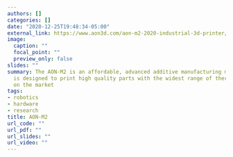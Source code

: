 ```yaml
---
authors: []
categories: []
date: "2020-12-25T19:48:34-05:00"
external_link: https://www.aon3d.com/aon-m2-2020-industrial-3d-printer/
image:
  caption: ""
  focal_point: ""
  preview_only: false
slides: ""
summary: The AON-M2 is an affordable, advanced additive manufacturing machine that
  is designed to print high quality parts with the widest range of thermoplastics
  on the market
tags:
- robotics
- hardware
- research
title: AON-M2
url_code: ""
url_pdf: ""
url_slides: ""
url_video: ""
---
```

